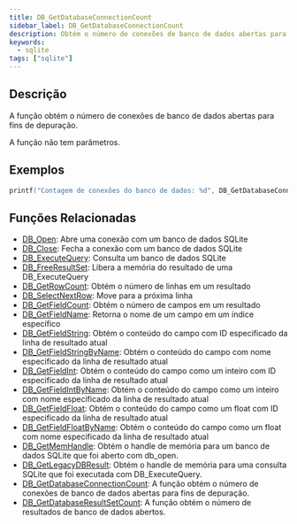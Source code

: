 ```yaml
---
title: DB_GetDatabaseConnectionCount
sidebar_label: DB_GetDatabaseConnectionCount
description: Obtém o número de conexões de banco de dados abertas para fins de depuração.
keywords:
  - sqlite
tags: ["sqlite"]
---
```


## Descrição

A função obtém o número de conexões de banco de dados abertas para fins de depuração.

A função não tem parâmetros.

## Exemplos

```c
printf("Contagem de conexões do banco de dados: %d", DB_GetDatabaseConnectionCount());
```

## Funções Relacionadas

- [DB_Open](DB_Open): Abre uma conexão com um banco de dados SQLite
- [DB_Close](DB_Close): Fecha a conexão com um banco de dados SQLite
- [DB_ExecuteQuery](DB_ExecuteQuery): Consulta um banco de dados SQLite
- [DB_FreeResultSet](DB_FreeResultSet): Libera a memória do resultado de uma DB_ExecuteQuery
- [DB_GetRowCount](DB_GetRowCount): Obtém o número de linhas em um resultado
- [DB_SelectNextRow](DB_SelectNextRow): Move para a próxima linha
- [DB_GetFieldCount](DB_GetFieldCount): Obtém o número de campos em um resultado
- [DB_GetFieldName](DB_GetFieldName): Retorna o nome de um campo em um índice específico
- [DB_GetFieldString](DB_GetFieldString): Obtém o conteúdo do campo com ID especificado da linha de resultado atual
- [DB_GetFieldStringByName](DB_GetFieldStringByName): Obtém o conteúdo do campo com nome especificado da linha de resultado atual
- [DB_GetFieldInt](DB_GetFieldInt): Obtém o conteúdo do campo como um inteiro com ID especificado da linha de resultado atual
- [DB_GetFieldIntByName](DB_GetFieldIntByName): Obtém o conteúdo do campo como um inteiro com nome especificado da linha de resultado atual
- [DB_GetFieldFloat](DB_GetFieldFloat): Obtém o conteúdo do campo como um float com ID especificado da linha de resultado atual
- [DB_GetFieldFloatByName](DB_GetFieldFloatByName): Obtém o conteúdo do campo como um float com nome especificado da linha de resultado atual
- [DB_GetMemHandle](DB_GetMemHandle): Obtém o handle de memória para um banco de dados SQLite que foi aberto com db_open.
- [DB_GetLegacyDBResult](DB_GetLegacyDBResult): Obtém o handle de memória para uma consulta SQLite que foi executada com DB_ExecuteQuery.
- [DB_GetDatabaseConnectionCount](DB_GetDatabaseConnectionCount): A função obtém o número de conexões de banco de dados abertas para fins de depuração.
- [DB_GetDatabaseResultSetCount](DB_GetDatabaseResultSetCount): A função obtém o número de resultados de banco de dados abertos.